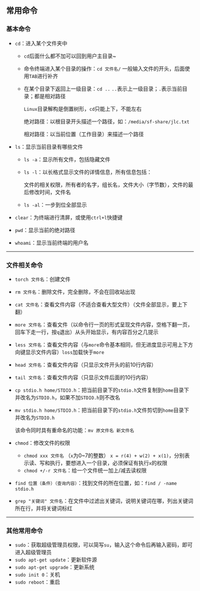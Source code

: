 ## 常用命令

### 基本命令

- `cd`：进入某个文件夹中

  - `cd`后面什么都不加可以回到用户主目录~

  - 命令终端进入某个目录的操作：`cd 文件名/`   一般输入文件的开头，后面使用`TAB`进行补齐

  - 在某个目录下返回上一级目录：`cd ..`       `..`表示上一级目录；`.`表示当前目录；都是相对路径

    `Linux`目录解构是倒置树形，`cd`只能上下，不能左右

    绝对路径：以根目录开头描述一个路径，如：`/media/sf-share/jlc.txt`

    相对路径：以当前位置（工作目录）来描述一个路径

- `ls`：显示当前目录有哪些文件

  - `ls -a`：显示所有文件，包括隐藏文件

  - `ls -l`：以长格式显示文件的详情信息，所有信息包括：

    文件的相关权限，所有者的名字，组长名，文件大小（字节数），文件的最后修改时间，文件名

  - `ls -al`：一步到位全部显示

- `clear`：为终端进行清屏，或使用`ctrl+l`快捷键

- `pwd`：显示当前的绝对路径

- `whoami`：显示当前终端的用户名

***

### 文件相关命令

- `torch 文件名`：创建文件

- `rm 文件名`：删除文件，完全删除，不会在回收站出现

- `cat 文件名`：查看文件内容（不适合查看大型文件）（文件全部显示，要上下翻）

- `more 文件名`：查看文件（以命令行一页的形式呈现文件内容，空格下翻一页，回车下走一行，按`q`退出）从头开始显示，有内容百分之几提示

- `less 文件名`：查看文件内容（与`more`命令基本相同，但无进度显示可用上下方向键显示文件内容）`loss`加载快于`more`

- `head 文件名`：查看文件内容（只显示文件开头的前10行内容）

- `tail 文件名`：查看文件内容（只显示文件后面的10行内容）

- `cp stdio.h home/STDIO.h`：把当前目录下的`stdio.h`文件复制到`home`目录下并改名为`STDIO.h`，如果不加`STDIO.h`则不改名

- `mv stdio.h home/STDIO.h`：把当前目录下的`stdio.h`文件剪切到`home`目录下并改名为`STDIO.h`

  该命令同时具有重命名的功能：`mv 原文件名 新文件名`

- `chmod`：修改文件的权限

  - `chmod xxx 文件名`   （`x`为0~7的整数）  `x = r(4) + w(2) + x(1)`，分别表示读、写和执行，要想进入一个目录，必须保证有执行`x`的权限
  - `chmod +/-r 文件名`：给一个文件统一加上/减去读权限

- `find 位置（条件）（查询内容）`：找到文件的所在位置，如：`find / -name stdio.h`

- `grep "关键词" 文件名`：在文件中过滤出关键词，说明关键词在哪，列出关键词所在行，并将关键词标红

***

### 其他常用命令

- `sudo`：获取超级管理员权限，可以简写`su`，输入这个命令后再输入密码，即可进入超级管理员
- `sudo apt-get update`：更新软件源
- `sudo apt-get upgrade`：更新系统
- `sudo init 0`：关机
- `sudo reboot`：重启